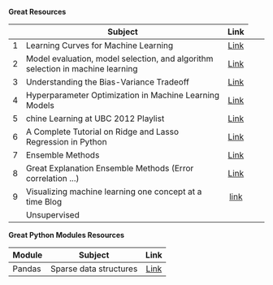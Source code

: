 **Great Resources**

|    | **Subject**                              | **Link**      | 
| -- | ---------------------------------------- |:-------------:| 
| 1  | Learning Curves for Machine Learning     | [Link](https://www.dataquest.io/blog/learning-curves-machine-learning/) |
| 2  | Model evaluation, model selection, and algorithm selection in machine learning | [Link](https://sebastianraschka.com/blog/2016/model-evaluation-selection-part3.html)              | 
| 3  | Understanding the Bias-Variance Tradeoff |[Link](http://scott.fortmann-roe.com/docs/BiasVariance.html)               | 
| 4  | Hyperparameter Optimization in Machine Learning Models |[Link](https://www.datacamp.com/community/tutorials/parameter-optimization-machine-learning-models)               | 
| 5  | chine Learning at UBC 2012 Playlist |[Link](https://www.youtube.com/playlist?list=PLE6Wd9FR--Ecf_5nCbnSQMHqORpiChfJf) | 
| 6  | A Complete Tutorial on Ridge and Lasso Regression in Python |[Link](https://www.analyticsvidhya.com/blog/2016/01/complete-tutorial-ridge-lasso-regression-python/#one) | 
| 7  | Ensemble Methods    | [Link](https://blog.statsbot.co/ensemble-learning-d1dcd548e936) |
| 8  | Great Explanation Ensemble Methods (Error correlation ...) | [Link](http://flennerhag.com/2017-04-18-introduction-to-ensembles/) |
| 9  | Visualizing machine learning one concept at a time Blog  |  [link](http://jalammar.github.io/) |
|               <td colspan=3> Unsupervised           |


**Great Python Modules Resources**

| **Module**  |  **Subject**                             | **Link**      | 
| ----------- | ---------------------------------------- |:-------------:| 
|   Pandas    | Sparse data structures     | [Link](https://pandas.pydata.org/pandas-docs/stable/sparse.html) |
